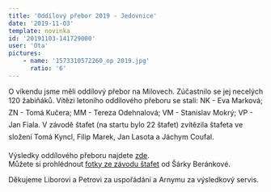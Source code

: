```yaml
---
title: 'Oddílový přebor 2019 - Jedovnice'
date: '2019-11-03'
template: novinka
id: '20191103-141729000'
user: 'Ota'
pictures:
    - name: '1573310572260_op 2019.jpg'
      ratio: '6'
---
```

O víkendu jsme měli oddílový přebor na Milovech. Zúčastnilo se jej necelých 120 žabiňáků. Vítězi letoního oddílového přeboru se stali: NK - Eva Marková; ZN - Tomá Kučera; MM - Tereza Odehnalová; VM - Stanislav Mokrý; VP - Jan Fiala. V závodě štafet (na startu bylo 22 štafet) zvítězila štafeta ve složení Tomá Kyncl, Filip Marek, Jan Lasota a Jáchym Coufal.

Výsledky oddílového přeboru najdete [zde](http://zbm.eob.cz/op/op2019/protokol.htm).  
Můžete si prohlédnout [fotky ze závodu štafet](https://mirathemiller.rajce.idnes.cz/Oddilovy_prebor_2019/) od Šárky Beránkové.

Děkujeme Liborovi a Petrovi za uspořádání a Arnymu za výsledkový servis.

